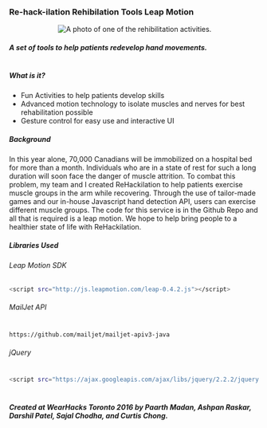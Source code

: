 ### Re-hack-ilation Rehibilation Tools Leap Motion


<p align="center">
  <img src="https://chongcurtis.com/photos/inner_rehackilation.jpg" alt="A photo of one of the rehibilitation activities."/>
</p>


##### A set of tools to help patients redevelop hand movements.
#
#
##### What is it?
- Fun Activities to help patients develop skills
- Advanced motion technology to isolate muscles and nerves for best rehabilitation possible
- Gesture control for easy use and interactive UI

##### Background

In this year alone, 70,000 Canadians will be immobilized on a hospital bed for more than a month. Individuals who are in a state of rest for such a long duration will soon face the danger of muscle attrition. To combat this problem, my team and I created ReHackilation to help patients exercise muscle groups in the arm while recovering. Through the use of tailor-made games and our in-house Javascript hand detection API, users can exercise different muscle groups. The code for this service is in the Github Repo and all that is required is a leap motion. We hope to help bring people to a healthier state of life with ReHackilation.




##### Libraries Used

###### Leap Motion SDK
```sh
<script src="http://js.leapmotion.com/leap-0.4.2.js"></script>
```
###### MailJet API
#
 ```sh
https://github.com/mailjet/mailjet-apiv3-java
```
###### jQuery
#
 ```sh
<script src="https://ajax.googleapis.com/ajax/libs/jquery/2.2.2/jquery.min.js"></script>
```


#
#
##### Created at WearHacks Toronto 2016 by Paarth Madan, Ashpan Raskar, Darshil Patel, Sajal Chodha, and Curtis Chong.
#
#




